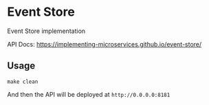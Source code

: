 # Event Store
Event Store implementation

API Docs: https://implementing-microservices.github.io/event-store/

## Usage

```
make clean
```

And then the API will be deployed at `http://0.0.0.0:8181`